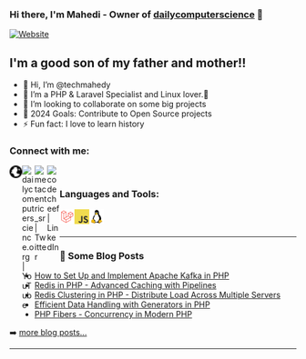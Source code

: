 ### Hi there, I'm Mahedi - Owner of [dailycomputerscience][website] 👋

[![Website](https://img.shields.io/website?label=dailycomputerscience.com&style=for-the-badge&url=https%3A%2F%2Fdailycomputerscience.com)](https://www.dailycomputerscience.com)

## I'm a good son of my father and mother!!

- 🔭 Hi, I’m @techmahedy
- 🌱 I’m a PHP & Laravel Specialist and Linux lover.🤣
- 👯 I’m looking to collaborate on some big projects
- 🥅 2024 Goals: Contribute to Open Source projects
- ⚡ Fun fact: I love to learn history

### Connect with me:

[<img align="left" alt="dailycomputerscience.com" width="22px" src="https://raw.githubusercontent.com/iconic/open-iconic/master/svg/globe.svg" />][website]
[<img align="left" alt="dailycomputerscience.org | YouTube" width="22px" src="https://cdn.jsdelivr.net/npm/simple-icons@v3/icons/youtube.svg" />][youtube]
[<img align="left" alt="metacentric_sr | Twitter" width="22px" src="https://cdn.jsdelivr.net/npm/simple-icons@v3/icons/twitter.svg" />][twitter]
[<img align="left" alt="codecheef | LinkedIn" width="22px" src="https://cdn.jsdelivr.net/npm/simple-icons@v3/icons/linkedin.svg" />][linkedin]

<br />

### Languages and Tools:

[<img align="left" alt="laravel" width="26px" src="https://raw.githubusercontent.com/github/explore/80688e429a7d4ef2fca1e82350fe8e3517d3494d/topics/laravel/laravel.png" />][laravel]
[<img align="left" alt="javascript" width="26px" src="https://raw.githubusercontent.com/github/explore/80688e429a7d4ef2fca1e82350fe8e3517d3494d/topics/javascript/javascript.png" />][javascript]
[<img align="left" alt="linux" width="26px" src="https://raw.githubusercontent.com/github/explore/80688e429a7d4ef2fca1e82350fe8e3517d3494d/topics/linux/linux.png" />][linux]
<br />
<br />

---

### 📕 Some Blog Posts

<!-- BLOG-POST-LIST:START -->
- [How to Set Up and Implement Apache Kafka in PHP](https://www.dailycomputerscience.com/post/how-to-set-up-and-implement-apache-kafka-in-php)
- [Redis in PHP - Advanced Caching with Pipelines](https://www.dailycomputerscience.com/post/redis-in-php-advanced-caching-with-pipelines)
- [Redis Clustering in PHP - Distribute Load Across Multiple Servers](https://www.dailycomputerscience.com/post/redis-clustering-in-php-distribute-load-across-multiple-servers)
- [Efficient Data Handling with Generators in PHP](https://www.dailycomputerscience.com/post/efficient-data-handling-with-php-generators-in-modern-php)
- [PHP Fibers - Concurrency in Modern PHP](https://www.dailycomputerscience.com/post/php-fibers-concurrency-in-modern-php)
<!-- BLOG-POST-LIST:END -->

➡️ [more blog posts...](https://www.dailycomputerscience.com)

---

[website]: https://www.dailycomputerscience.com
[youtube]: https://www.youtube.com/channel/UCzmJ_0Ef9EE-NS7w82zez_A/featured
[twitter]: https://twitter.com/metacentric_sr
[linkedin]: https://www.linkedin.com/in/mahedi-hasan-durjoy-9bb880175/
[laravel]: #
[javascript]: #
[linux]: #


